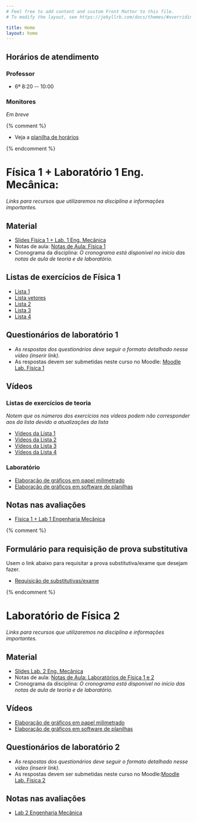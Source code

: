 ```yaml
---
# Feel free to add content and custom Front Matter to this file.
# To modify the layout, see https://jekyllrb.com/docs/themes/#overriding-theme-defaults

title: Home
layout: home
---
```


## Horários de atendimento

### Professor

- 6ª 8:20 -- 10:00

### Monitores
*Em breve*

{% comment %}

- Veja a [planilha de horários](https://docs.google.com/spreadsheets/d/1EkO0h9F_ChLYcePkiHaQhBUnNROMHf8xsbJ0u6G1P84/edit#gid=0)

{% endcomment %}

# Física 1 + Laboratório 1 Eng. Mecânica:

*Links para recursos que utilizaremos na disciplina e informações importantes.*

## Material
- [Slides Física 1 + Lab. 1 Eng. Mecânica](https://github.com/cgraeff/cgraeff.github.io/raw/master/slides.pdf)
- Notas de aula: [Notas de Aula: Física 1](https://github.com/cgraeff/notas_fsc1/raw/master/NotasFisica1.pdf)
- Cronograma da disciplina: *O cronograma está disponível no início das notas de aula de teoria e de laboratório.*

## Listas de exercícios de Física 1

- [Lista 1](https://github.com/cgraeff/cgraeff.github.io/raw/master/lista1.pdf)
- [Lista vetores](https://github.com/cgraeff/cgraeff.github.io/raw/master/lista_vetores.pdf)
- [Lista 2](https://github.com/cgraeff/cgraeff.github.io/raw/master/lista2.pdf)
- [Lista 3](https://github.com/cgraeff/cgraeff.github.io/raw/master/lista3.pdf)
- [Lista 4](https://github.com/cgraeff/cgraeff.github.io/raw/master/lista4.pdf)

## Questionários de laboratório 1
- *As respostas dos questionários deve seguir o formato detalhado nesse vídeo (inserir link).*
- As respostas devem ser submetidas neste curso no Moodle: [Moodle Lab. Física 1](https://moodle.utfpr.edu.br/course/view.php?id=24890)

## Vídeos
### Listas de exercícios de teoria
*Notem que os números dos exercícios nos vídeos podem não corresponder aos da lista devido a atualizações da lista*

- [Vídeos da Lista 1](https://www.youtube.com/playlist?list=PLOaZLpYR0EZ4Pn94UlKvu_fr5BcNTRQQQ)
- [Vídeos da Lista 2](https://www.youtube.com/playlist?list=PLOaZLpYR0EZ641ClHrK1u8RV6i5_cKyDr)
- [Vídeos da Lista 3](https://www.youtube.com/playlist?list=PLOaZLpYR0EZ6u2kPsKzWl2ePO-JV9gprS)
- [Vídeos da Lista 4](https://www.youtube.com/playlist?list=PLOaZLpYR0EZ4lRy-nI4aailu9nnteT3Tb)

### Laboratório

- [Elaboração de gráficos em papel milimetrado](https://www.youtube.com/watch?v=YqKnV53UBDs&list=PLOaZLpYR0EZ5gLuFOneNgXdDREAapj-3V&index=5&t=2s)
- [Elaboração de gráficos em software de planilhas](https://www.youtube.com/watch?v=x2kVREJWKGc&list=PLOaZLpYR0EZ5gLuFOneNgXdDREAapj-3V&index=6&t=2s)

## Notas nas avaliações

- [Física 1 + Lab 1 Engenharia Mecânica](https://docs.google.com/spreadsheets/d/1xeTDKGgXrxuOYDAsozvNXJTfHkD9F1HU0gpkcwbushY/edit?usp=sharing)

{% comment %}

## Formulário para requisição de prova substitutiva
Usem o link abaixo para requisitar a prova substitutiva/exame que desejam fazer.
- [Requisição de substitutivas/exame](https://forms.gle/TgxTConRNDgu7EEU6)

{% endcomment %}

# Laboratório de Física 2
*Links para recursos que utilizaremos na disciplina e informações importantes.*

## Material
- [Slides Lab. 2 Eng. Mecânica](https://github.com/cgraeff/cgraeff.github.io/raw/master/slideslab.pdf)
- Notas de aula: [Notas de Aula: Laboratórios de Física 1 e 2](https://github.com/cgraeff/NotasLab/raw/master/NotasLaboratorio.pdf)
- Cronograma da disciplina: *O cronograma está disponível no início das notas de aula de teoria e de laboratório.*

## Vídeos
- [Elaboração de gráficos em papel milimetrado](https://www.youtube.com/watch?v=YqKnV53UBDs&list=PLOaZLpYR0EZ5gLuFOneNgXdDREAapj-3V&index=5&t=2s)
- [Elaboração de gráficos em software de planilhas](https://www.youtube.com/watch?v=x2kVREJWKGc&list=PLOaZLpYR0EZ5gLuFOneNgXdDREAapj-3V&index=6&t=2s)

## Questionários de laboratório 2
- *As respostas dos questionários deve seguir o formato detalhado nesse vídeo (inserir link).*
- As respostas devem ser submetidas neste curso no Moodle:[Moodle Lab. Física 2](https://moodle.utfpr.edu.br/course/view.php?id=24891)

## Notas nas avaliações
- [Lab 2 Engenharia Mecânica](https://docs.google.com/spreadsheets/d/1UIGvQ_3lF025vcCpICnpxi79CYDWdE_R51h7N5kJD-o/edit?usp=sharing)

